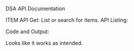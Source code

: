 DSA API Documentation

ITEM API
Get: List or search for items.
API Listing:

Code and Output:

Looks like it works as intended.
